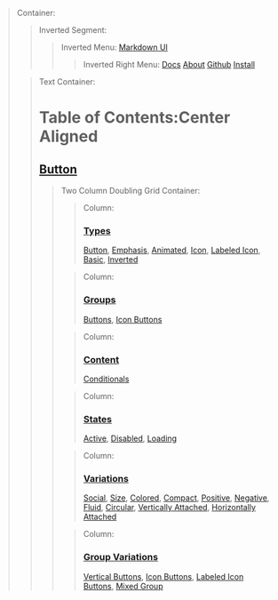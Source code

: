 > Container:
> > Inverted Segment:
> > > Inverted Menu:
> > > [Markdown UI](http：//jjuliano.github.io/markdown-ui "basic")
> > > > Inverted Right Menu:
> > > > [Docs](toc.html "active")
> > > > [About](../about.html )
> > > > [Github](https：//github.com/jjuliano/markdown-ui)
> > > > [Install](../index.html#install)
>
> <!-- -->
>
> > Text Container:
> > # Table of Contents:Center Aligned
> > ## [Button](button.html#button)
> > > Two Column Doubling Grid Container:
> > > > Column:
> > > > ### [Types](button.html#types)
> > > > [Button](button.html#simple-button),
> > > > [Emphasis](button.html#emphasis),
> > > > [Animated](button.html#animated),
> > > > [Icon](button.html#icon),
> > > > [Labeled Icon](button.html#labeled-icon),
> > > > [Basic](button.html#basic-button),
> > > > [Inverted](button.html#inverted)
> > >
> > > <!-- -->
> > >
> > > > Column:
> > > > ### [Groups](button.html#groups)
> > > > [Buttons](button.html#buttons),
> > > > [Icon Buttons](button.html#icon-buttons)
> > >
> > > <!-- -->
> > >
> > > > Column:
> > > > ### [Content](button.html#content)
> > > > [Conditionals](button.html#conditionals)
> > >
> > > <!-- -->
> > >
> > > > Column:
> > > > ### [States](button.html#states)
> > > > [Active](button.html#active),
> > > > [Disabled](button.html#disabled),
> > > > [Loading](button.html#loading)
> > >
> > > <!-- -->
> > >
> > > > Column:
> > > > ### [Variations](button.html#variations)
> > > > [Social](button.html#social),
> > > > [Size](button.html#size),
> > > > [Colored](button.html#colored),
> > > > [Compact](button.html#compact),
> > > > [Positive](button.html#positive),
> > > > [Negative](button.html#negative),
> > > > [Fluid](button.html#fluid),
> > > > [Circular](button.html#circular),
> > > > [Vertically Attached](button.html#vertically-attached),
> > > > [Horizontally Attached](button.html#horizontally-attached)
> > >
> > > <!-- -->
> > >
> > > > Column:
> > > > ### [Group Variations](button.html#group-variations)
> > > > [Vertical Buttons](button.html#vertical-buttons),
> > > > [Icon Buttons](button.html#icon-buttons),
> > > > [Labeled Icon Buttons](button.html#labeled-icon-buttons),
> > > > [Mixed Group](button.html#mixed-group)